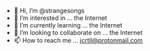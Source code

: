 - 👋 Hi, I’m @strangesongs
- 👀 I’m interested in ... the Internet
- 🌱 I’m currently learning ... the Internet
- 💞️ I’m looking to collaborate on ... the Internet
- 📫 How to reach me ... jcrtll@protonmail.com

<!---
strangesongs/strangesongs is a ✨ special ✨ repository because its `README.md` (this file) appears on your GitHub profile.
You can click the Preview link to take a look at your changes.
--->
